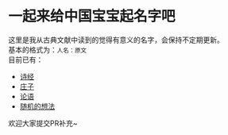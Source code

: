 # 一起来给中国宝宝起名字吧

这里是我从古典文献中读到的觉得有意义的名字，会保持不定期更新。  
基本的格式为：`人名：原文`  
目前已有：  
- [诗经](https://github.com/MrQianJinSi/Chinese-baby-naming/blob/master/%E8%AF%97%E7%BB%8F.md)
- [庄子](https://github.com/MrQianJinSi/Chinese-baby-naming/blob/master/%E5%BA%84%E5%AD%90.md)
- [论语](https://github.com/MrQianJinSi/Chinese-baby-naming/blob/master/%E8%AE%BA%E8%AF%AD.md)
- [随机的想法](https://github.com/MrQianJinSi/Chinese-baby-naming/blob/master/%E9%9A%8F%E6%9C%BA.md)

欢迎大家提交PR补充~
